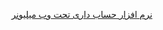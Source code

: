 <a href="https://softmiliac.com/%D8%A8%D9%87%D8%AA%D8%B1%DB%8C%D9%86-%D9%86%D8%B1%D9%85-%D8%A7%D9%81%D8%B2%D8%A7%D8%B1-%D8%AD%D8%B3%D8%A7%D8%A8%D8%AF%D8%A7%D8%B1%DB%8C-%D8%AA%D8%AD%D8%AA-%D9%88%D8%A8/" target="_blank" rel="noopener">نرم افزار حساب داری تحت وب میلیونر</a>
